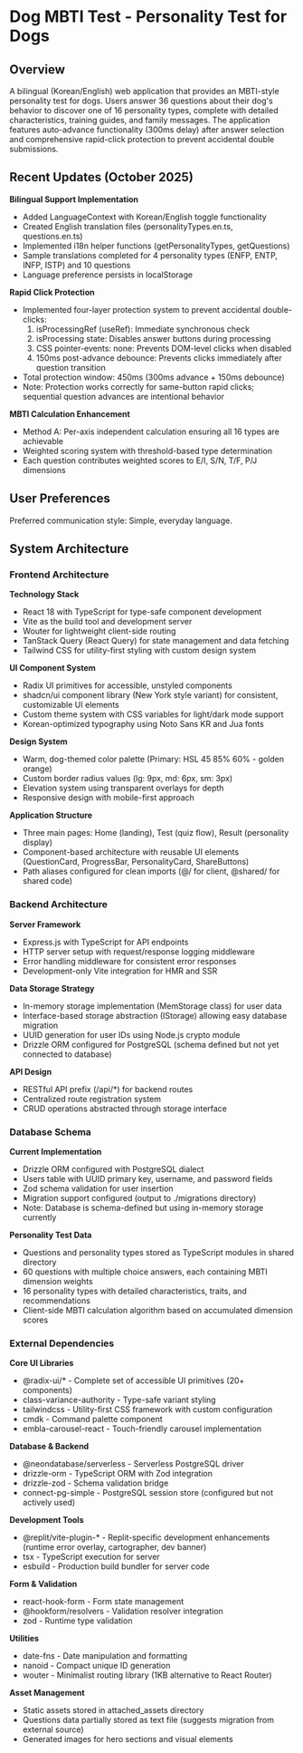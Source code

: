 # Dog MBTI Test - Personality Test for Dogs

## Overview

A bilingual (Korean/English) web application that provides an MBTI-style personality test for dogs. Users answer 36 questions about their dog's behavior to discover one of 16 personality types, complete with detailed characteristics, training guides, and family messages. The application features auto-advance functionality (300ms delay) after answer selection and comprehensive rapid-click protection to prevent accidental double submissions.

## Recent Updates (October 2025)

**Bilingual Support Implementation**
- Added LanguageContext with Korean/English toggle functionality
- Created English translation files (personalityTypes.en.ts, questions.en.ts)
- Implemented i18n helper functions (getPersonalityTypes, getQuestions)
- Sample translations completed for 4 personality types (ENFP, ENTP, INFP, ISTP) and 10 questions
- Language preference persists in localStorage

**Rapid Click Protection**
- Implemented four-layer protection system to prevent accidental double-clicks:
  1. isProcessingRef (useRef): Immediate synchronous check
  2. isProcessing state: Disables answer buttons during processing
  3. CSS pointer-events: none: Prevents DOM-level clicks when disabled
  4. 150ms post-advance debounce: Prevents clicks immediately after question transition
- Total protection window: 450ms (300ms advance + 150ms debounce)
- Note: Protection works correctly for same-button rapid clicks; sequential question advances are intentional behavior

**MBTI Calculation Enhancement**
- Method A: Per-axis independent calculation ensuring all 16 types are achievable
- Weighted scoring system with threshold-based type determination
- Each question contributes weighted scores to E/I, S/N, T/F, P/J dimensions

## User Preferences

Preferred communication style: Simple, everyday language.

## System Architecture

### Frontend Architecture

**Technology Stack**
- React 18 with TypeScript for type-safe component development
- Vite as the build tool and development server
- Wouter for lightweight client-side routing
- TanStack Query (React Query) for state management and data fetching
- Tailwind CSS for utility-first styling with custom design system

**UI Component System**
- Radix UI primitives for accessible, unstyled components
- shadcn/ui component library (New York style variant) for consistent, customizable UI elements
- Custom theme system with CSS variables for light/dark mode support
- Korean-optimized typography using Noto Sans KR and Jua fonts

**Design System**
- Warm, dog-themed color palette (Primary: HSL 45 85% 60% - golden orange)
- Custom border radius values (lg: 9px, md: 6px, sm: 3px)
- Elevation system using transparent overlays for depth
- Responsive design with mobile-first approach

**Application Structure**
- Three main pages: Home (landing), Test (quiz flow), Result (personality display)
- Component-based architecture with reusable UI elements (QuestionCard, ProgressBar, PersonalityCard, ShareButtons)
- Path aliases configured for clean imports (@/ for client, @shared/ for shared code)

### Backend Architecture

**Server Framework**
- Express.js with TypeScript for API endpoints
- HTTP server setup with request/response logging middleware
- Error handling middleware for consistent error responses
- Development-only Vite integration for HMR and SSR

**Data Storage Strategy**
- In-memory storage implementation (MemStorage class) for user data
- Interface-based storage abstraction (IStorage) allowing easy database migration
- UUID generation for user IDs using Node.js crypto module
- Drizzle ORM configured for PostgreSQL (schema defined but not yet connected to database)

**API Design**
- RESTful API prefix (/api/*) for backend routes
- Centralized route registration system
- CRUD operations abstracted through storage interface

### Database Schema

**Current Implementation**
- Drizzle ORM configured with PostgreSQL dialect
- Users table with UUID primary key, username, and password fields
- Zod schema validation for user insertion
- Migration support configured (output to ./migrations directory)
- Note: Database is schema-defined but using in-memory storage currently

**Personality Test Data**
- Questions and personality types stored as TypeScript modules in shared directory
- 60 questions with multiple choice answers, each containing MBTI dimension weights
- 16 personality types with detailed characteristics, traits, and recommendations
- Client-side MBTI calculation algorithm based on accumulated dimension scores

### External Dependencies

**Core UI Libraries**
- @radix-ui/* - Complete set of accessible UI primitives (20+ components)
- class-variance-authority - Type-safe variant styling
- tailwindcss - Utility-first CSS framework with custom configuration
- cmdk - Command palette component
- embla-carousel-react - Touch-friendly carousel implementation

**Database & Backend**
- @neondatabase/serverless - Serverless PostgreSQL driver
- drizzle-orm - TypeScript ORM with Zod integration
- drizzle-zod - Schema validation bridge
- connect-pg-simple - PostgreSQL session store (configured but not actively used)

**Development Tools**
- @replit/vite-plugin-* - Replit-specific development enhancements (runtime error overlay, cartographer, dev banner)
- tsx - TypeScript execution for server
- esbuild - Production build bundler for server code

**Form & Validation**
- react-hook-form - Form state management
- @hookform/resolvers - Validation resolver integration
- zod - Runtime type validation

**Utilities**
- date-fns - Date manipulation and formatting
- nanoid - Compact unique ID generation
- wouter - Minimalist routing library (1KB alternative to React Router)

**Asset Management**
- Static assets stored in attached_assets directory
- Questions data partially stored as text file (suggests migration from external source)
- Generated images for hero sections and visual elements